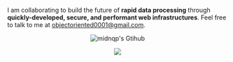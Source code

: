 I am collaborating to build the future of **rapid data processing** through **quickly-developed, secure, and performant web infrastructures**.
Feel free to talk to me at [objectoriented0001@gmail.com](mailto:objectoriented0001@gmail.com).



<p align="center"><img alt="midnqp's Gtihub" src="https://github-readme-stats.vercel.app/api?username=midnqp&theme=default&show_icons=true&include_all_commits=true&count_private=true"></p>
<p align="center"><img  src="https://github-readme-stats.vercel.app/api/top-langs/?username=midnqp&layout=compact&langs_count=10"></p>




<!--
# Projects I had been actively developing. . .

- ##### `StacksMergeOne`
Another _[Stack OverFlow](https://stackoverflow.com)_, that merges information/answers into 1 perfect answer.

- ##### `insert-nodejs`
Write Node.js code within HTML. Develop web platforms faster than ever! No 'Model' layer for MVC architecture. Possible replacement of JSX for React.

- ###### `noframework-nodejs`
Specifications to build maintainable & hyper-performant web/nodejs softwares, without using Express. Because, most JS frameworks reduce performance.


- ###### `image2audio-ocr-tts`
Upload any image/photograph/screenshot containing texts, wait, and download the audio of the texts!! Try now - it's simple. All languages are supported.

- ###### `minimal-bootable-linux`
A bootable, minimal, usable operating system above a minified kernel. Run a script, and it boots up to a terminal! Includes a package manager.

- ##### `lib-cpython-builtins`
Use the built-in functions of Python in C, through 1 header file. Easy to read & understand. Fun to write, just like Python.

- ###### `lib-cmdline-modules`
Write command-prompt/terminal scripts faster than ever! Automated code documentation, and simplest argument-parsing.
-->

